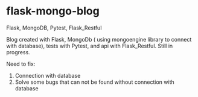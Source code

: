 # flask-mongo-blog
Flask, MongoDB, Pytest, Flask_Restful 

Blog created with Flask,  MongoDb ( using mongoengine library to connect with database), 
tests with Pytest, and api with Flask_Restful. Still in progress. 

Need  to fix: 
1) Connection with database 
2) Solve some bugs that can not  be found without connection with database

